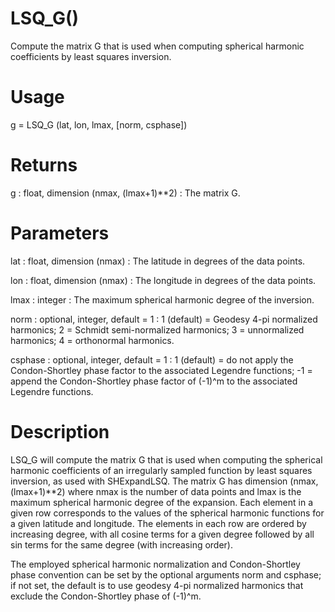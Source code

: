 # LSQ_G()

Compute the matrix G that is used when computing spherical harmonic coefficients by least squares inversion.

# Usage

g = LSQ_G (lat, lon, lmax, [norm,  csphase])

# Returns

g : float, dimension (nmax, (lmax+1)**2)
:   The matrix G.

# Parameters

lat : float, dimension (nmax)
:   The latitude in degrees of the data points.

lon : float, dimension (nmax)
:   The longitude in degrees of the data points.

lmax : integer
:   The maximum spherical harmonic degree of the inversion.

norm : optional, integer, default = 1
:   1 (default) = Geodesy 4-pi normalized harmonics; 2 = Schmidt semi-normalized harmonics; 3 = unnormalized harmonics; 4 = orthonormal harmonics.

csphase : optional, integer, default = 1
:   1 (default) = do not apply the Condon-Shortley phase factor to the associated Legendre functions; -1 = append the Condon-Shortley phase factor of (-1)^m to the associated Legendre functions.

# Description

LSQ_G will compute the matrix G that is used when computing the spherical harmonic coefficients of an irregularly sampled function by least squares inversion, as used with SHExpandLSQ. The matrix G has dimension (nmax, (lmax+1)**2) where nmax is the number of data points and lmax is the maximum spherical harmonic degree of the expansion. Each element in a given row corresponds to the values of the spherical harmonic functions for a given latitude and longitude. The elements in each row are ordered by increasing degree, with all cosine terms for a given degree followed by all sin terms for the same degree (with increasing order).

The employed spherical harmonic normalization and Condon-Shortley phase convention can be set by the optional arguments norm and csphase; if not set, the default is to use geodesy 4-pi normalized harmonics that exclude the Condon-Shortley phase of (-1)^m.
